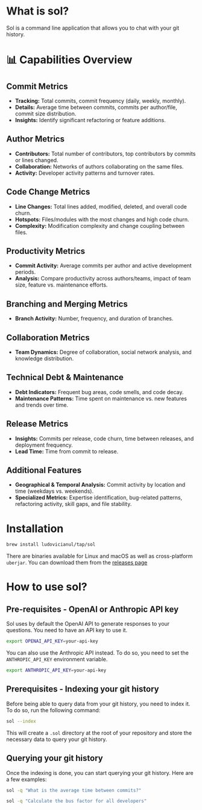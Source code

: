 # What is sol?

Sol is a command line application that allows you to chat with your git history.

# 📊 Capabilities Overview

## **Commit Metrics**

- **Tracking:** Total commits, commit frequency (daily, weekly, monthly).
- **Details:** Average time between commits, commits per author/file, commit size distribution.
- **Insights:** Identify significant refactoring or feature additions.

## **Author Metrics**

- **Contributors:** Total number of contributors, top contributors by commits or lines changed.
- **Collaboration:** Networks of authors collaborating on the same files.
- **Activity:** Developer activity patterns and turnover rates.

## **Code Change Metrics**

- **Line Changes:** Total lines added, modified, deleted, and overall code churn.
- **Hotspots:** Files/modules with the most changes and high code churn.
- **Complexity:** Modification complexity and change coupling between files.

## **Productivity Metrics**

- **Commit Activity:** Average commits per author and active development periods.
- **Analysis:** Compare productivity across authors/teams, impact of team size, feature vs. maintenance efforts.

## **Branching and Merging Metrics**

- **Branch Activity:** Number, frequency, and duration of branches.

## **Collaboration Metrics**

- **Team Dynamics:** Degree of collaboration, social network analysis, and knowledge distribution.

## **Technical Debt & Maintenance**

- **Debt Indicators:** Frequent bug areas, code smells, and code decay.
- **Maintenance Patterns:** Time spent on maintenance vs. new features and trends over time.

## **Release Metrics**

- **Insights:** Commits per release, code churn, time between releases, and deployment frequency.
- **Lead Time:** Time from commit to release.

## **Additional Features**

- **Geographical & Temporal Analysis:** Commit activity by location and time (weekdays vs. weekends).
- **Specialized Metrics:** Expertise identification, bug-related patterns, refactoring activity, skill gaps, and file stability.

# Installation

```bash
brew install ludovicianul/tap/sol
```

There are binaries available for Linux and macOS as well as cross-platform `uberjar`. You can download them from the [releases page](https://github.com/ludovicianul/sol/releases)

# How to use sol?

## Pre-requisites - OpenAI or Anthropic API key

Sol uses by default the OpenAI API to generate responses to your questions. You need to have an API key to use it.

```bash
export OPENAI_API_KEY=your-api-key
```

You can also use the Anthropic API instead. To do so, you need to set the `ANTHROPIC_API_KEY` environment variable.

```bash
export ANTHROPIC_API_KEY=your-api-key
```

## Prerequisites - Indexing your git history

Before being able to query data from your git history, you need to index it. To do so, run the following command:

```bash
sol --index
```

This will create a `.sol` directory at the root of your repository and store the necessary data to query your git history.

## Querying your git history

Once the indexing is done, you can start querying your git history. Here are a few examples:

```bash
sol -q "What is the average time between commits?"
```

```bash
sol -q "Calculate the bus factor for all developers"
```